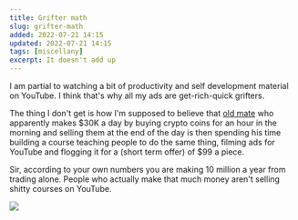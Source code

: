 ```yaml
---
title: Grifter math
slug: grifter-math
added: 2022-07-21 14:15
updated: 2022-07-21 14:15
tags: [miscellany]
excerpt: It doesn't add up
---
```


I am partial to watching a bit of productivity and self development material on YouTube. I think that's why all my ads are get-rich-quick grifters.

The thing I don't get is how I'm supposed to believe that [old mate](https://en.wiktionary.org/wiki/old_mate) who apparently makes $30K a day by buying crypto coins for an hour in the morning and selling them at the end of the day is then spending his time building a course teaching people to do the same thing, filming ads for YouTube and flogging it for a (short term offer) of $99 a piece.

Sir, according to your own numbers you are making 10 million a year from trading alone. People who actually make that much money aren't selling shitty courses on YouTube.

<img class="webfeedsFeaturedVisual" src="https://rachsmith.com/feedly-nothing.png" />
